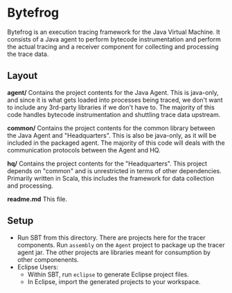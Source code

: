 # Bytefrog

Bytefrog is an execution tracing framework for the Java Virtual Machine. It consists of a Java agent to perform bytecode instrumentation and perform the actual tracing and a receiver component for collecting and processing the trace data.

## Layout

**agent/**
Contains the project contents for the Java Agent. This is java-only, and since it is what gets loaded into processes being traced, we don't want to include any 3rd-party libraries if we don't have to. The majority of this code handles bytecode instrumentation and shuttling trace data upstream.

**common/**
Contains the project contents for the common library between the Java Agent and "Headquarters". This is also be java-only, as it will be included in the packaged agent. The majority of this code will deals with the communication protocols between the Agent and HQ.

**hq/**
Contains the project contents for the "Headquarters". This project depends on "common" and is unrestricted in terms of other dependencies. Primarily written in Scala, this includes the framework for data collection and processing.

**readme.md**
This file.

## Setup

 - Run SBT from this directory. There are projects here for the tracer components. Run `assembly` on the `Agent` project to package up the tracer agent jar. The other projects are libraries meant for consumption by other componenents.
 - Eclipse Users:
   - Within SBT, run `eclipse` to generate Eclipse project files.
   - In Eclipse, import the generated projects to your workspace.